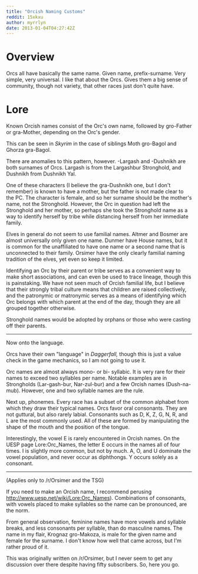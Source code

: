 ```yaml
---
title: "Orcish Naming Customs"
reddit: 15xkxu
author: myrrlyn
date: 2013-01-04T04:27:42Z
---
```


# Overview

Orcs all have basically the same name. Given name, prefix-surname. Very simple, very universal. I like that about the Orcs. Gives them a big sense of community, though not variety, that other races just don't quite have.

# Lore

Known Orcish names consist of the Orc's own name, followed by gro-Father or gra-Mother, depending on the Orc's gender.

This can be seen in *Skyrim* in the case of siblings Moth gro-Bagol and Ghorza gra-Bagol.

There are anomalies to this pattern, however. -Largash and -Dushnikh are both surnames of Orcs. Largash is from the Largashbur Stronghold, and Dushnikh from Dushnikh Yal. 

One of these characters (I believe the gra-Dushnikh one, but I don't remember) is known to have a mother, but the father is not made clear to the PC. The character is female, and so her surname should be the mother's name, not the Stronghold. However, the Orc in question had left the Stronghold and her mother, so perhaps she took the Stronghold name as a way to identify herself by tribe while distancing herself from her immediate family.

Elves in general do not seem to use familial names. Altmer and Bosmer are almost universally only given one name. Dunmer have House names, but it is common for the unaffiliated to have one name or a second name that is unconnected to their family. Orsimer have the only clearly familial naming tradition of the elves, yet even so keep it limited.

Identifying an Orc by their parent or tribe serves as a convenient way to make short associations, and can even be used to trace lineage, though this is painstaking. We have not seen much of Orcish familial life, but I believe that their strongly tribal culture means that children are raised collectively, and the patronymic or matronymic serves as a means of identifying which Orc belongs with which parent at the end of the day, though they are all grouped together otherwise.

Stronghold names would be adopted by orphans or those who were casting off their parents.
____
Now onto the language.

Orcs have their own "language" in *Daggerfall,* though this is just a value check in the game mechanics, so I am not going to use it.

Orc names are almost always mono- or bi- syllabic. It is very rare for their names to exceed two syllables per name. Notable examples are in Strongholds (Lar-gash-bur, Nar-zul-bur) and a few Orcish names (Dush-na-mub). However, one and two syllable names are the rule.

Next up, phonemes. Every race has a subset of the common alphabet from which they draw their typical names. Orcs favor oral consonants. They are not guttural, but also rarely labial. Consonants such as D, K, Z, G, N, R, and L are the most commonly used. All of these are formed by manipulating the shape of the mouth and the position of the tongue.

Interestingly, the vowel E is rarely encountered in Orcish names. On the UESP page Lore:Orc_Names, the letter E occurs in the names all of four times. I is slightly more common, but not by much. A, O, and U dominate the vowel population, and never occur as diphthongs. Y occurs solely as a consonant.
____
(Applies only to /r/Orsimer and the TSG)

If you need to make an Orcish name, I recommend perusing http://www.uesp.net/wiki/Lore:Orc_Names). Combinations of consonants, with vowels placed to make syllables so the name can be pronounced, are the norm.

From general observation, feminine names have more vowels and syllable breaks, and less consonants per syllable, than do masculine names. The name in my flair, Krognaz gro-Makoza, is male for the given name and female for the surname. I don't know how well that came across, but I'm rather proud of it.

This was originally written on /r/Orsimer, but I never seem to get any discussion over there despite having fifty subscribers. So, here you go.
